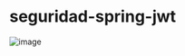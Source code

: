 # seguridad-spring-jwt

![image](https://user-images.githubusercontent.com/30486688/230218951-2bedf469-d05c-41e0-b347-611b223c1b5a.png)
